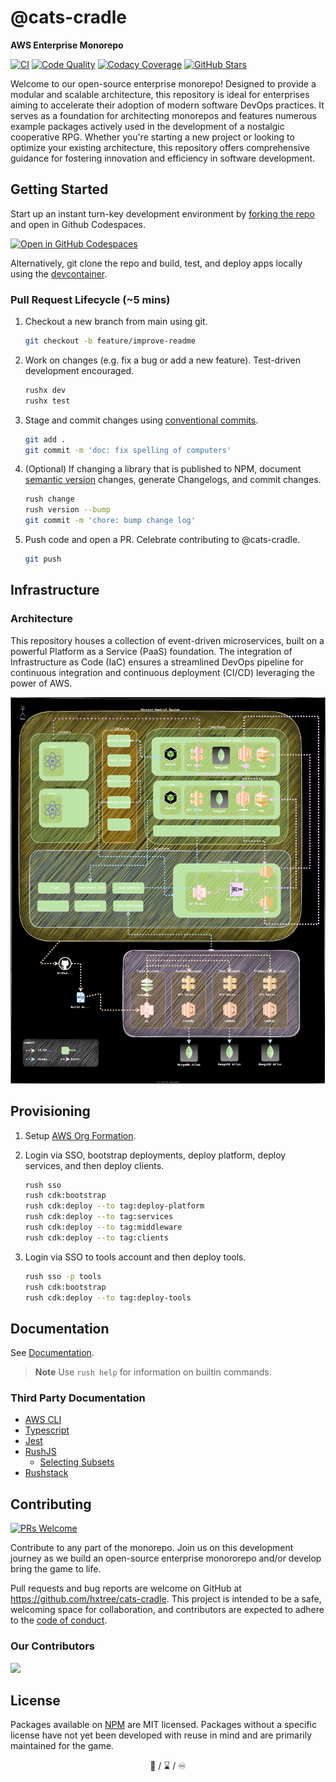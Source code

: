 # @cats-cradle

**AWS Enterprise Monorepo**

[![CI](https://github.com/hxtree/cats-cradle/actions/workflows/on-merge.yml/badge.svg)](https://github.com/hxtree/cats-cradle/actions/workflows/on-merge.yml)
[![Code Quality](https://app.codacy.com/project/badge/Grade/8024531285164025aef972fcb059ea74)](https://www.codacy.com/gh/hxtree/cats-cradle/dashboard?utm_source=github.com&utm_medium=referral&utm_content=hxtree/cats-cradle&utm_campaign=Badge_Grade)
[![Codacy Coverage](https://app.codacy.com/project/badge/Coverage/8024531285164025aef972fcb059ea74)](https://app.codacy.com/gh/hxtree/cats-cradle)
[![GitHub Stars](https://img.shields.io/github/stars/hxtree/cats-cradle?style=social)](https://github.com/hxtree/cats-cradle/stargazers)

Welcome to our open-source enterprise monorepo! Designed to provide a modular
and scalable architecture, this repository is ideal for enterprises aiming to
accelerate their adoption of modern software DevOps practices. It serves as a
foundation for architecting monorepos and features numerous example packages
actively used in the development of a nostalgic cooperative RPG. Whether you're
starting a new project or looking to optimize your existing architecture, this
repository offers comprehensive guidance for fostering innovation and efficiency
in software development.

## Getting Started

Start up an instant turn-key development environment by
[forking the repo](https://github.com/hxtree/cats-cradle/fork) and open in
Github Codespaces.

[![Open in GitHub Codespaces](https://github.com/codespaces/badge.svg)](https://github.com/codespaces/new?hide_repo_select=true&ref=main&repo=438855397)

Alternatively, git clone the repo and build, test, and deploy apps locally using
the [devcontainer](.devcontainer/README.md).

### Pull Request Lifecycle (~5 mins)

1. Checkout a new branch from main using git.

   ```bash
   git checkout -b feature/improve-readme
   ```

2. Work on changes (e.g. fix a bug or add a new feature). Test-driven
   development encouraged.

   ```bash
   rushx dev
   rushx test
   ```

3. Stage and commit changes using
   [conventional commits](https://www.conventionalcommits.org/en/v1.0.0/#specification).

   ```bash
   git add .
   git commit -m 'doc: fix spelling of computers'
   ```

4. (Optional) If changing a library that is published to NPM, document
   [semantic version](https://semver.org/) changes, generate Changelogs, and
   commit changes.

   ```bash
   rush change
   rush version --bump
   git commit -m 'chore: bump change log'
   ```

5. Push code and open a PR. Celebrate contributing to @cats-cradle.

   ```bash
   git push
   ```

## Infrastructure

### Architecture

This repository houses a collection of event-driven microservices, built on a
powerful Platform as a Service (PaaS) foundation. The integration of
Infrastructure as Code (IaC) ensures a streamlined DevOps pipeline for
continuous integration and continuous deployment (CI/CD) leveraging the power of
AWS.

![Flow Chart](docs/flow-chart.drawio.svg)

## Provisioning

1. Setup [AWS Org Formation](/platform/aws-org-formation/README.md).

2. Login via SSO, bootstrap deployments, deploy platform, deploy services, and
   then deploy clients.

   ```bash
   rush sso
   rush cdk:bootstrap
   rush cdk:deploy --to tag:deploy-platform
   rush cdk:deploy --to tag:services
   rush cdk:deploy --to tag:middleware
   rush cdk:deploy --to tag:clients
   ```

3. Login via SSO to tools account and then deploy tools.

   ```bash
   rush sso -p tools
   rush cdk:bootstrap
   rush cdk:deploy --to tag:deploy-tools
   ```

## Documentation

See [Documentation](docs/index.md).

> **Note** Use `rush help` for information on builtin commands.

### Third Party Documentation

- [AWS CLI](https://docs.aws.amazon.com/cdk/v2/guide/cli.html)
- [Typescript](https://www.typescriptlang.org/docs/)
- [Jest](https://jestjs.io/)
- [RushJS](https://rushjs.io)
  - [Selecting Subsets](https://rushjs.io/pages/developer/selecting_subsets/)
- [Rushstack](https://github.com/microsoft/rushstack)

## Contributing

[![PRs Welcome](https://img.shields.io/badge/PRs-welcome-brightgreen.svg)](http://makeapullrequest.com)

Contribute to any part of the monorepo. Join us on this development journey as
we build an open-source enterprise monororepo and/or develop bring the game to
life.

Pull requests and bug reports are welcome on GitHub at
<https://github.com/hxtree/cats-cradle>. This project is intended to be a safe,
welcoming space for collaboration, and contributors are expected to adhere to
the [code of conduct](docs/CODE_OF_CONDUCT.md).

### Our Contributors

<a href="https://github.com/hxtree/cats-cradle/graphs/contributors">
  <img src="https://contrib.rocks/image?repo=hxtree/cats-cradle" />
</a>

## License

Packages available on [NPM](https://www.npmjs.com/search?q=%40cats-cradle) are
MIT licensed. Packages without a specific license have not yet been developed
with reuse in mind and are primarily maintained for the game.

<p align="center">
🤍 / ⌛ / ♾️
</p>
